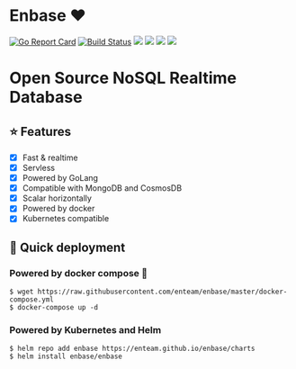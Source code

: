 # Enbase ❤

[![Go Report Card](https://goreportcard.com/badge/github.com/enteam/enbase)](https://goreportcard.com/report/github.com/enteam/enbase)
[![Build Status](https://travis-ci.com/enteam/enbase.svg?branch=master)](https://travis-ci.com/enteam/enbase)
[![](https://img.shields.io/docker/pulls/enteam/enbase.svg)](https://hub.docker.com/r/enteam/enbase/)
[![](https://img.shields.io/docker/stars/enteam/enbase.svg)](https://hub.docker.com/r/enteam/enbase/)
[![](https://img.shields.io/github/license/enteam/enbase.svg)](https://github.com/enteam/enbase)
[![](https://img.shields.io/github/issues/enteam/enbase.svg)](https://github.com/enteam/enbase)

# Open Source NoSQL Realtime Database

## :star: Features
- [x] Fast & realtime
- [x] Servless
- [x] Powered by GoLang
- [x] Compatible with MongoDB and CosmosDB
- [x] Scalar horizontally
- [x] Powered by docker
- [x] Kubernetes compatible

## :rocket: Quick deployment
### Powered by docker compose :whale:
```
$ wget https://raw.githubusercontent.com/enteam/enbase/master/docker-compose.yml
$ docker-compose up -d
```
### Powered by Kubernetes and Helm
```
$ helm repo add enbase https://enteam.github.io/enbase/charts
$ helm install enbase/enbase
```
